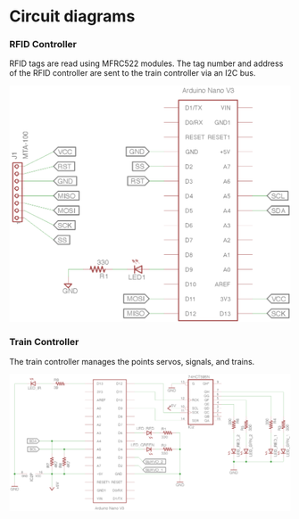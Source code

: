 # Circuit diagrams

### RFID Controller

RFID tags are read using MFRC522 modules. The tag number and address of the RFID controller are sent to the train controller via an I2C bus. 

![RFID Controller circuit diagram](images/rfid-schematic.png "RFID Controller circuit diagram")

### Train Controller

The train controller manages the points servos, signals, and trains.

![Train Controller circuit diagram](images/controller-schematic.png "Train Controller circuit diagram")
